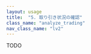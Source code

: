 ```yaml
---
layout: usage
title:  "5. 取り引き状況の確認"
class_name: "analyze_trading"
nav_class_name: "lv2"
---
```


TODO
